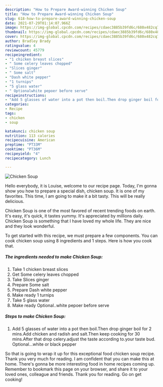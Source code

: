 ```yaml
---
description: "How to Prepare Award-winning Chicken Soup"
title: "How to Prepare Award-winning Chicken Soup"
slug: 618-how-to-prepare-award-winning-chicken-soup
date: 2021-07-29T01:14:07.966Z
image: https://img-global.cpcdn.com/recipes/cdaec3885b39fd6c/680x482cq70/chicken-soup-recipe-main-photo.jpg
thumbnail: https://img-global.cpcdn.com/recipes/cdaec3885b39fd6c/680x482cq70/chicken-soup-recipe-main-photo.jpg
cover: https://img-global.cpcdn.com/recipes/cdaec3885b39fd6c/680x482cq70/chicken-soup-recipe-main-photo.jpg
author: Bradley Brady
ratingvalue: 4
reviewcount: 45779
recipeingredient:
- "1 chicken breast slices"
- " Some celery leaves chopped"
- "Slices ginger"
- " Some salt"
- "Dash white pepper"
- "1 turnips"
- "5 glass water"
- " Optionalwhite pepoer before serve"
recipeinstructions:
- "Add 5 glasses of water into a pot then boil.Then drop ginger boil for 2 mins.Add chicken and radish and salt.Then keep cooking for 30 mins.After that drop celery.adjust the taste according to.your taste bud. Optional...white or black pepper"
categories:
- Recipe
tags:
- chicken
- soup

katakunci: chicken soup 
nutrition: 113 calories
recipecuisine: American
preptime: "PT33M"
cooktime: "PT36M"
recipeyield: "4"
recipecategory: Lunch

---
```



![Chicken Soup](https://img-global.cpcdn.com/recipes/cdaec3885b39fd6c/680x482cq70/chicken-soup-recipe-main-photo.jpg)

Hello everybody, it is Louise, welcome to our recipe page. Today, I'm gonna show you how to prepare a special dish, chicken soup. It is one of my favorites. This time, I am going to make it a bit tasty. This will be really delicious.



Chicken Soup is one of the most favored of recent trending foods on earth. It's easy, it's quick, it tastes yummy. It's appreciated by millions daily. Chicken Soup is something that I have loved my whole life. They are nice and they look wonderful.


To get started with this recipe, we must prepare a few components. You can cook chicken soup using 8 ingredients and 1 steps. Here is how you cook that.

<!--inarticleads1-->

##### The ingredients needed to make Chicken Soup:

1. Take 1 chicken breast slices
1. Get  Some celery leaves chopped
1. Take Slices ginger
1. Prepare  Some salt
1. Prepare Dash white pepper
1. Make ready 1 turnips
1. Take 5 glass water
1. Make ready  Optional..white pepoer before serve




<!--inarticleads2-->

##### Steps to make Chicken Soup:

1. Add 5 glasses of water into a pot then boil.Then drop ginger boil for 2 mins.Add chicken and radish and salt.Then keep cooking for 30 mins.After that drop celery.adjust the taste according to.your taste bud. Optional...white or black pepper




So that is going to wrap it up for this exceptional food chicken soup recipe. Thank you very much for reading. I am confident that you can make this at home. There's gonna be more interesting food in home recipes coming up. Remember to bookmark this page on your browser, and share it to your loved ones, colleague and friends. Thank you for reading. Go on get cooking!
